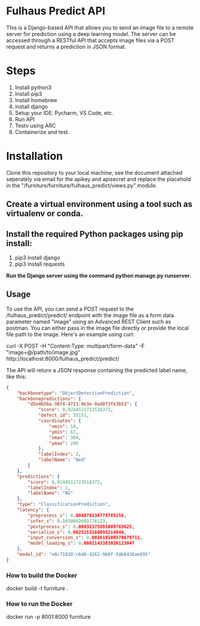 # Fulhaus Predict API
This is a Django-based API that allows you to send an image file to a remote server for prediction using a deep learning model. The server can be accessed through a RESTful API that accepts image files via a POST request and returns a prediction in JSON format.


# Steps
1. Install python3
2. Install pip3
3. Install homebrew
4. install django
5. Setup your IDE: Pycharm, VS Code, etc.
6. Run API
7. Testv using ARC
8. Containerize and test.

# Installation
Clone this repository to your local machine, see the document attached seperately via email for the apikey and apisecret and replace the placehold in the "/furniture/furniture/fulhaus_predict/views.py" module.

## Create a virtual environment using a tool such as virtualenv or conda.
## Install the required Python packages using pip install:
1. pip3 install django
2. pip3 install requests

**Run the Django server using the command python manage.py runserver.**

## Usage
To use the API, you can send a POST request to the /fulhaus_predict/predict/ endpoint with the image file as a form data parameter named "image" using an Advanced REST Client such as postman. You can either pass in the image file directly or provide the local file path to the image. Here's an example using curl:


curl -X POST -H "Content-Type: multipart/form-data" -F "image=@/path/to/image.jpg" http://localhost:8000/fulhaus_predict/predict/

The API will return a JSON response containing the predicted label name, like this:
```json
{
    "backbonetype": "ObjectDetectionPrediction",
    "backbonepredictions": {
        "d5e465ba-38f4-4721-9e3e-9ad8f3fe3b53": {
            "score": 0.9244511723518372,
            "defect_id": 55151,
            "coordinates": {
                "xmin": 14,
                "ymin": 67,
                "xmax": 304,
                "ymax": 266
            },
            "labelIndex": 2,
            "labelName": "Bed"
        }
    },
    "predictions": {
        "score": 0.9244511723518372,
        "labelIndex": 1,
        "labelName": "NG"
    },
    "type": "ClassificationPrediction",
    "latency": {
        "preprocess_s": 0.004876136779785156,
        "infer_s": 0.1650092601776123,
        "postprocess_s": 0.00031375885009765625,
        "serialize_s": 0.0025153160095214844,
        "input_conversion_s": 0.001619100570678711,
        "model_loading_s": 0.0002143383026123047
    },
    "model_id": "e8c71020-c6d0-4262-9b0f-54b6436ae695"
}
```
### How to build the Docker
docker build -t furniture .

### How to run the Docker
docker run -p 8001:8000 furniture
